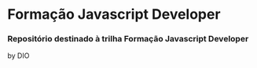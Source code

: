 # Formação Javascript Developer

### Repositório destinado à trilha Formação Javascript Developer 
by DIO
